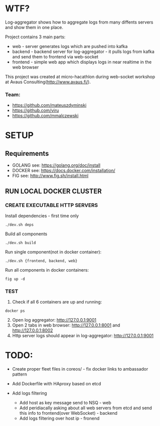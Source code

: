 # WTF?

Log-aggregator shows how to aggregate logs from many diffents servers and show them in one place.   

Project contains 3 main parts:

- web - server generates logs which are pushed into kafka
- backend - backend server for log-aggregator - it pulls logs from kafka and send them to frontend via web-socket 
- frontend - simple web app which displays logs in near realtime in the web browser  

This project was created at micro-hacathlon during web-socket workshop at Avaus Consulting(http://www.avaus.fi/). 

### Team:

- https://github.com/mateuszdyminski
- https://github.com/viru
- https://github.com/mmalczewski

# SETUP

## Requirements

- GOLANG see: https://golang.org/doc/install
- DOCKER see: https://docs.docker.com/installation/
- FIG see: http://www.fig.sh/install.html

## RUN LOCAL DOCKER CLUSTER

### CREATE EXECUTABLE HTTP SERVERS

Install dependencies - first time only 

```
./dev.sh deps
```

Build all components

```
./dev.sh build
```

Run single component(not in docker container):

```
./dev.sh {frontend, backend, web}
```

Run all components in docker containers:

```
fig up -d
```

### TEST

1. Check if all 6 containers are up and running:

```
docker ps
```

2. Open log aggregator: http://127.0.0.1:9001
3. Open 2 tabs in web browser: http://127.0.0.1:8001 and http://127.0.0.1:8002
4. Http server logs should appear in log-aggregator: http://127.0.0.1:9001 

# TODO:

* Create proper fleet files in coreos/ - fix docker links to ambassador pattern

* Add Dockerfile with HAproxy based on etcd

* Add logs filtering
  * Add host<public ip> as key message send to NSQ - web
  * Add peridiacally asking about all web servers from etcd and send this info to frontend(over WebSocket) - backend
  * Add logs filtering over host ip - fronend 
